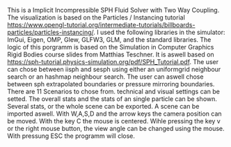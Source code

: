 This is a Implicit Incompressible SPH Fluid Solver with Two Way Coupling.
The visualization is based on the Particles / Instancing tutorial https://www.opengl-tutorial.org/intermediate-tutorials/billboards-particles/particles-instancing/. 
I used the following libraries in the simulator: ImGui, Eigen, OMP, Glew, GLFW3, GLM, and the standard libraries.
The logic of this porgramm is based on the Simulation in Computer Graphics Rigid Bodies course slides from Matthias Teschner. It is aswell based on https://sph-tutorial.physics-simulation.org/pdf/SPH_Tutorial.pdf. 
The user can chose between iisph and sesph using either an uniformgrid neighbour search or an hashmap neighbour search. The user can aswell chose between sph extrapolated boundaries or pressure mirroring boundaries.
There are 11 Scenarios to chose from. technical and visual settings can be setted. The overall stats and the stats of an single particle can be shown. Several stats, or the whole scene can be exported. A scene can be imported aswell.
With W,A,S,D and the arrow keys the camera position can be moved. With the key C the mouse is centered. Wihle pressing the key v or the right mouse button, the view angle can be changed using the mouse. With pressung ESC the programm will close. 
